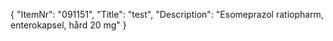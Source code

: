 {
  "ItemNr": "091151",
  "Title": "test",
  "Description": "Esomeprazol ratiopharm, enterokapsel, hård 20 mg"
}